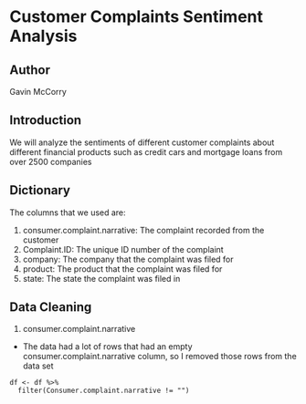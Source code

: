 # Customer Complaints Sentiment Analysis

## Author
Gavin McCorry

## Introduction
We will analyze the sentiments of different customer complaints about different financial products such as credit cars and mortgage loans from over 2500 companies

## Dictionary
The columns that we used are:
1. consumer.complaint.narrative: The complaint recorded from the customer
2. Complaint.ID: The unique ID number of the complaint
3. company: The company that the complaint was filed for
4. product: The product that the complaint was filed for
5. state: The state the complaint was filed in

## Data Cleaning
1. consumer.complaint.narrative
* The data had a lot of rows that had an empty consumer.complaint.narrative column, so I removed those rows from the data set

```
df <- df %>%
  filter(Consumer.complaint.narrative != "")
```
